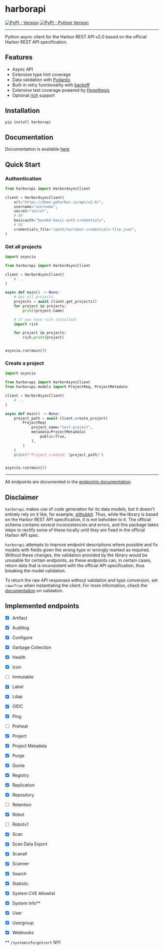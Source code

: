 # harborapi

[![PyPI - Version](https://img.shields.io/pypi/v/harborapi.svg)](https://pypi.org/project/harborapi)
[![PyPI - Python Version](https://img.shields.io/pypi/pyversions/harborapi.svg)](https://pypi.org/project/harborapi)

-----


Python async client for the Harbor REST API v2.0 based on the official Harbor REST API specification.

## Features

- Async API
- Extensive type hint coverage
- Data validation with [Pydantic](https://github.com/pydantic/pydantic)
- Built-in retry functionality with [backoff](https://github.com/litl/backoff)
- Extensive test coverage powered by [Hypothesis](https://github.com/HypothesisWorks/hypothesis)
- Optional [rich](https://github.com/Textualize/rich/) support

## Installation

```bash
pip install harborapi
```


## Documentation

Documentation is available [here](https://pederhan.github.io/harborapi/)

## Quick Start


### Authentication


```python
from harborapi import HarborAsyncClient

client = HarborAsyncClient(
    url="https://demo.goharbor.io/api/v2.0/",
    username="username",
    secret="secret",
    # OR
    basicauth="base64-basic-auth-credentials",
    # OR
    credentials_file="/path/to/robot-credentials-file.json",
)
```

### Get all projects

```python
import asyncio

from harborapi import HarborAsyncClient

client = HarborAsyncClient(
    # ...
)

async def main() -> None:
    # Get all projects
    projects = await client.get_projects()
    for project in projects:
        print(project.name)

    # If you have rich installed:
    import rich

    for project in projects:
        rich.print(project)


asyncio.run(main())
```


### Create a project

```python
import asyncio

from harborapi import HarborAsyncClient
from harborapi.models import ProjectReq, ProjectMetadata

client = HarborAsyncClient(
    # ...
)

async def main() -> None:
    project_path = await client.create_project(
        ProjectReq(
            project_name="test-project",
            metadata=ProjectMetadata(
                public=True,
            ),
        )
    )
    print(f"Project created: {project_path}")


asyncio.run(main())
```

----

All endpoints are documented in the [endpoints documentation](https://pederhan.github.io/harborapi/endpoints/).



## Disclaimer

`harborapi` makes use of code generation for its data models, but it doesn't entirely rely on it like, for example, [githubkit](https://github.com/yanyongyu/githubkit). Thus, while the library is based on the Harbor REST API specification, it is not beholden to it. The official schema contains several inconsistencies and errors, and this package takes steps to rectify some of these locally until they are fixed in the official Harbor API spec.

`harborapi` attempts to improve endpoint descriptions where possible and fix models with fields given the wrong type or wrongly marked as required. Without these changes, the validation provided by the library would be unusable for certain endpoints, as these endpoints can, in certain cases, return data that is inconsistent with the official API specification, thus breaking the model validation.

To return the raw API responses without validation and type conversion, set `raw=True` when instantiating the client. For more information, check the [documentation](https://pederhan.github.io/harborapi/usage/validation/) on validation.


## Implemented endpoints

<!-- - [ ] Products
- [ ] Chart Repository
- [ ] Label -->
- [x] Artifact
- [x] Auditlog
- [x] Configure
- [x] Garbage Collection
- [x] Health
- [x] Icon
- [ ] Immutable
- [x] Label
- [x] Ldap
- [x] OIDC
- [x] Ping
- [ ] Preheat
- [x] Project
- [x] Project Metadata
- [x] Purge
- [x] Quota
- [x] Registry
- [x] Replication
- [x] Repository
- [ ] Retention
- [x] Robot
- [ ] Robotv1
- [x] Scan
- [x] Scan Data Export
- [x] Scanall
- [x] Scanner
- [x] Search
- [x] Statistic
- [x] System CVE Allowlist
- [x] System Info**
- [x] User
- [x] Usergroup
- [x] Webhooks


\*\* `/systeminfo/getcert` NYI
